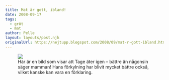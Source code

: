 ```yaml
---
title: Mat är gott, ibland!
date: 2008-09-17
tags: 
  - gröt
  - mat	
author: Pelle
layout: layouts/post.njk
originalUrl: https://nejtupp.blogspot.com/2008/09/mat-r-gott-ibland.html
---
```


<figure>
  <img src="../../../img/2008/09/_MG_7989_1024pix.jpg">
	<figcaption>
    Här är en bild som visar att Tage äter igen – bättre än någonsin säger mamman! Hans förkylning har blivit mycket bättre också, vilket kanske kan vara en förklaring.
  </figcaption>
</figure>